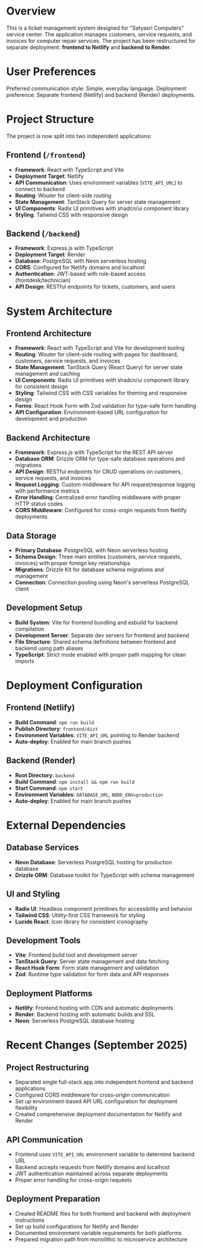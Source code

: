 # Overview

This is a ticket management system designed for "Satyasri Computers" service center. The application manages customers, service requests, and invoices for computer repair services. The project has been restructured for separate deployment: **frontend to Netlify** and **backend to Render**.

# User Preferences

Preferred communication style: Simple, everyday language.
Deployment preference: Separate frontend (Netlify) and backend (Render) deployments.

# Project Structure

The project is now split into two independent applications:

## Frontend (`/frontend`)
- **Framework**: React with TypeScript and Vite
- **Deployment Target**: Netlify
- **API Communication**: Uses environment variables (`VITE_API_URL`) to connect to backend
- **Routing**: Wouter for client-side routing
- **State Management**: TanStack Query for server state management
- **UI Components**: Radix UI primitives with shadcn/ui component library
- **Styling**: Tailwind CSS with responsive design

## Backend (`/backend`) 
- **Framework**: Express.js with TypeScript
- **Deployment Target**: Render
- **Database**: PostgreSQL with Neon serverless hosting
- **CORS**: Configured for Netlify domains and localhost
- **Authentication**: JWT-based with role-based access (frontdesk/technician)
- **API Design**: RESTful endpoints for tickets, customers, and users

# System Architecture

## Frontend Architecture
- **Framework**: React with TypeScript and Vite for development tooling
- **Routing**: Wouter for client-side routing with pages for dashboard, customers, service requests, and invoices
- **State Management**: TanStack Query (React Query) for server state management and caching
- **UI Components**: Radix UI primitives with shadcn/ui component library for consistent design
- **Styling**: Tailwind CSS with CSS variables for theming and responsive design
- **Forms**: React Hook Form with Zod validation for type-safe form handling
- **API Configuration**: Environment-based URL configuration for development and production

## Backend Architecture
- **Framework**: Express.js with TypeScript for the REST API server
- **Database ORM**: Drizzle ORM for type-safe database operations and migrations
- **API Design**: RESTful endpoints for CRUD operations on customers, service requests, and invoices
- **Request Logging**: Custom middleware for API request/response logging with performance metrics
- **Error Handling**: Centralized error handling middleware with proper HTTP status codes
- **CORS Middleware**: Configured for cross-origin requests from Netlify deployments

## Data Storage
- **Primary Database**: PostgreSQL with Neon serverless hosting
- **Schema Design**: Three main entities (customers, service requests, invoices) with proper foreign key relationships
- **Migrations**: Drizzle Kit for database schema migrations and management
- **Connection**: Connection pooling using Neon's serverless PostgreSQL client

## Development Setup
- **Build System**: Vite for frontend bundling and esbuild for backend compilation
- **Development Server**: Separate dev servers for frontend and backend
- **File Structure**: Shared schema definitions between frontend and backend using path aliases
- **TypeScript**: Strict mode enabled with proper path mapping for clean imports

# Deployment Configuration

## Frontend (Netlify)
- **Build Command**: `npm run build`
- **Publish Directory**: `frontend/dist`
- **Environment Variables**: `VITE_API_URL` pointing to Render backend
- **Auto-deploy**: Enabled for main branch pushes

## Backend (Render)
- **Root Directory**: `backend`
- **Build Command**: `npm install && npm run build`
- **Start Command**: `npm start`
- **Environment Variables**: `DATABASE_URL`, `NODE_ENV=production`
- **Auto-deploy**: Enabled for main branch pushes

# External Dependencies

## Database Services
- **Neon Database**: Serverless PostgreSQL hosting for production database
- **Drizzle ORM**: Database toolkit for TypeScript with schema management

## UI and Styling
- **Radix UI**: Headless component primitives for accessibility and behavior
- **Tailwind CSS**: Utility-first CSS framework for styling
- **Lucide React**: Icon library for consistent iconography

## Development Tools
- **Vite**: Frontend build tool and development server
- **TanStack Query**: Server state management and data fetching
- **React Hook Form**: Form state management and validation
- **Zod**: Runtime type validation for form data and API responses

## Deployment Platforms
- **Netlify**: Frontend hosting with CDN and automatic deployments
- **Render**: Backend hosting with automatic builds and SSL
- **Neon**: Serverless PostgreSQL database hosting

# Recent Changes (September 2025)

## Project Restructuring
- Separated single full-stack app into independent frontend and backend applications
- Configured CORS middleware for cross-origin communication
- Set up environment-based API URL configuration for deployment flexibility
- Created comprehensive deployment documentation for Netlify and Render

## API Communication
- Frontend uses `VITE_API_URL` environment variable to determine backend URL
- Backend accepts requests from Netlify domains and localhost
- JWT authentication maintained across separate deployments
- Proper error handling for cross-origin requests

## Deployment Preparation
- Created README files for both frontend and backend with deployment instructions
- Set up build configurations for Netlify and Render
- Documented environment variable requirements for both platforms
- Prepared migration path from monolithic to microservice architecture
